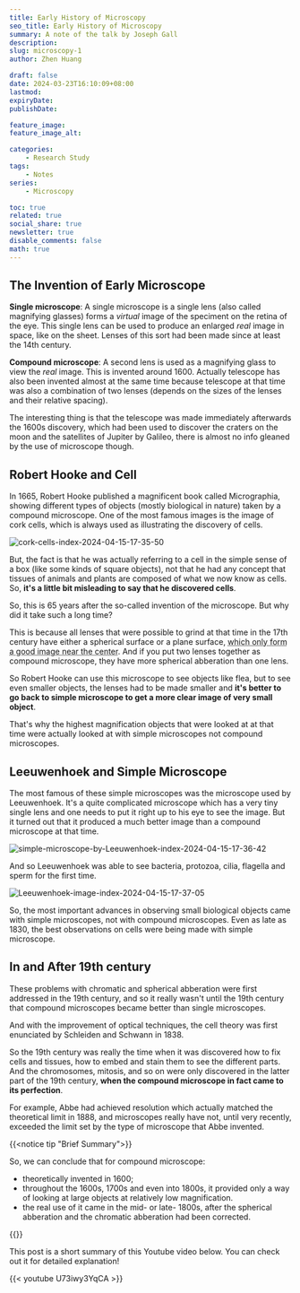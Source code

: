 ```yaml
---
title: Early History of Microscopy
seo_title: Early History of Microscopy
summary: A note of the talk by Joseph Gall
description: 
slug: microscopy-1
author: Zhen Huang

draft: false
date: 2024-03-23T16:10:09+08:00
lastmod: 
expiryDate: 
publishDate: 

feature_image: 
feature_image_alt: 

categories:
    - Research Study
tags:
    - Notes
series:
    - Microscopy

toc: true
related: true
social_share: true
newsletter: true
disable_comments: false
math: true
---
```


## The Invention of Early Microscope

**Single microscope**: A single microscope is a single lens (also called magnifying glasses) forms a *virtual* image of the speciment on the retina of the eye. This single lens can be used to produce an enlarged *real* image in space, like on the sheet. Lenses of this sort had been made since at least the 14th century.

**Compound microscope**: A second lens is used as a magnifying glass to view the *real* image. This is invented around 1600. Actually telescope has also been invented almost at the same time because telescope at that time was also a combination of two lenses (depends on the sizes of the lenses and their relative spacing).

The interesting thing is that the telescope was made immediately afterwards the 1600s discovery, which had been used to discover the craters on the moon and the satellites of Jupiter by Galileo, there is almost no info gleaned by the use of microscope though.

## Robert Hooke and Cell

In 1665, Robert Hooke published a magnificent book called Micrographia, showing different types of objects (mostly biological in nature) taken by a compound microscope. One of the most famous images is the image of cork cells, which is always used as illustrating the discovery of cells.

![cork-cells-index-2024-04-15-17-35-50](https://lfs.zhenhuang.top/images/cork-cells-index-2024-04-15-17-35-50.png#small)

But, the fact is that he was actually referring to a cell in the simple sense of a box (like some kinds of square objects), not that he had any concept that tissues of animals and plants are composed of what we now know as cells. So, **it's a little bit misleading to say that he discovered cells**.

So, this is 65 years after the so-called invention of the microscope. But why did it take such a long time?

This is because all lenses that were possible to grind at that time in the 17th century have either a spherical surface or a plane surface, <abbr title="Spherical abberation">which only form a good image near the center</abbr>. And if you put two lenses together as compound microscope, they have more spherical abberation than one lens.

So Robert Hooke can use this microscope to see objects like flea, but to see even smaller objects, the lenses had to be made smaller and **it's better to go back to simple microscope to get a more clear image of very small object**.

That's why the highest magnification objects that were looked at at that time were actually looked at with simple microscopes not compound microscopes.

## Leeuwenhoek and Simple Microscope

The most famous of these simple microscopes was the microscope used by Leeuwenhoek. It's a quite complicated microscope which has a very tiny single lens and one needs to put it right up to his eye to see the image. But it turned out that it produced a much better image than a compound microscope at that time.

![simple-microscope-by-Leeuwenhoek-index-2024-04-15-17-36-42](https://lfs.zhenhuang.top/images/simple-microscope-by-Leeuwenhoek-index-2024-04-15-17-36-42.png#small)

And so Leeuwenhoek was able to see bacteria, protozoa, cilia, flagella and sperm for the first time.

![Leeuwenhoek-image-index-2024-04-15-17-37-05](https://lfs.zhenhuang.top/images/Leeuwenhoek-image-index-2024-04-15-17-37-05.png)

So, the most important advances in observing small biological objects came with simple microscopes, not with compound microscopes. Even as late as 1830, the best observations on cells were being made with simple microscope.

## In and After 19th century

These problems with chromatic and spherical abberation were first addressed in the 19th century, and so it really wasn't until the 19th century that compound microscopes became better than single microscopes.

And with the improvement of optical techniques, the cell theory was first enunciated by Schleiden and Schwann in 1838.

So the 19th century was really the time when it was discovered how to fix cells and tissues, how to embed and stain them to see the different parts. And the chromosomes, mitosis, and so on were only discovered in the latter part of the 19th century, **when the compound microscope in fact came to its perfection**.

For example, Abbe had achieved resolution which actually matched the theoretical limit in 1888, and microscopes really have not, until very recently, exceeded the limit set by the type of microscope that Abbe invented.

{{<notice tip "Brief Summary">}}

So, we can conclude that for compound microscope:

* theoretically invented in 1600;
* throughout the 1600s, 1700s and even into 1800s, it provided only a way of looking at large objects at relatively low magnification.
* the real use of it came in the mid- or late- 1800s, after the spherical abberation and the chromatic abberation had been corrected.

{{</notice>}}

This post is a short summary of this Youtube video below. You can check out it for detailed explanation!

{{< youtube U73iwy3YqCA >}}